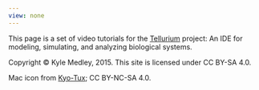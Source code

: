 ```yaml
---
view: none
---
```


This page is a set of video tutorials for the
[Tellurium](http://tellurium.analogmachine.org/) project:
An IDE for modeling, simulating, and analyzing biological systems.

Copyright © Kyle Medley, 2015. This site is licensed under CC BY-SA 4.0.

Mac icon from [Kyo-Tux](http://www.iconarchive.com/show/phuzion-icons-by-kyo-tux/System-Mac-icon.html); CC BY-NC-SA 4.0.
